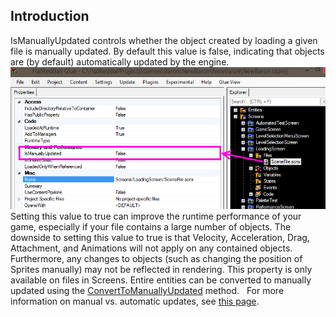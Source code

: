 ## Introduction

IsManuallyUpdated controls whether the object created by loading a given file is manually updated. By default this value is false, indicating that objects are (by default) automatically updated by the engine. ![IsManuallyUpdatedGlue.png](/media/migrated_media-IsManuallyUpdatedGlue.png) Setting this value to true can improve the runtime performance of your game, especially if your file contains a large number of objects. The downside to setting this value to true is that Velocity, Acceleration, Drag, Attachment, and Animations will not apply on any contained objects. Furthermore, any changes to objects (such as changing the position of Sprites manually) may not be reflected in rendering. This property is only available on files in Screens. Entire entities can be converted to manually updated using the [ConvertToManuallyUpdated](/documentation/tools/glue-reference/code/glue-reference-converttomanuallyupdated.md) method.   For more information on manual vs. automatic updates, see [this page](/frb/docs/index.php?title=FlatRedballXna:Tutorials:Manually_Updated_Objects "FlatRedballXna:Tutorials:Manually Updated Objects").
